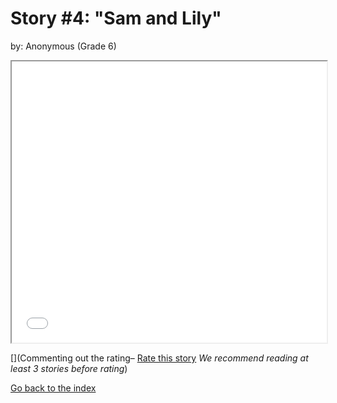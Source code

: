 # Story #4: "Sam and Lily"
by: Anonymous (Grade 6)


<iframe src="../stories/04_Sam and Lily.html" height="450px" width="100%"> </iframe>

[](Commenting out the rating–  [Rate this story](https://forms.gle/zbTTGuidhwvabMLT9) *We recommend reading at least 3 stories before rating*)

[Go back to the index](../index.md)


